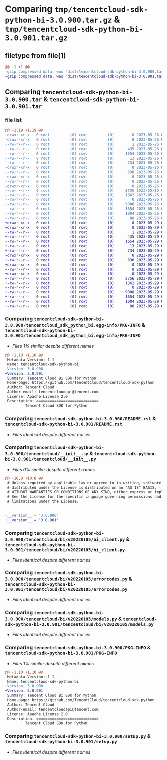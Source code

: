 # Comparing `tmp/tencentcloud-sdk-python-bi-3.0.900.tar.gz` & `tmp/tencentcloud-sdk-python-bi-3.0.901.tar.gz`

## filetype from file(1)

```diff
@@ -1 +1 @@
-gzip compressed data, was "dist/tencentcloud-sdk-python-bi-3.0.900.tar", last modified: Fri May 26 02:10:53 2023, max compression
+gzip compressed data, was "dist/tencentcloud-sdk-python-bi-3.0.901.tar", last modified: Mon May 29 02:19:28 2023, max compression
```

## Comparing `tencentcloud-sdk-python-bi-3.0.900.tar` & `tencentcloud-sdk-python-bi-3.0.901.tar`

### file list

```diff
@@ -1,19 +1,19 @@
-drwxr-xr-x   0 root         (0) root         (0)        0 2023-05-26 02:10:53.000000 tencentcloud-sdk-python-bi-3.0.900/
-drwxr-xr-x   0 root         (0) root         (0)        0 2023-05-26 02:10:53.000000 tencentcloud-sdk-python-bi-3.0.900/tencentcloud_sdk_python_bi.egg-info/
--rw-r--r--   0 root         (0) root         (0)        1 2023-05-26 02:10:53.000000 tencentcloud-sdk-python-bi-3.0.900/tencentcloud_sdk_python_bi.egg-info/dependency_links.txt
--rw-r--r--   0 root         (0) root         (0)      435 2023-05-26 02:10:53.000000 tencentcloud-sdk-python-bi-3.0.900/tencentcloud_sdk_python_bi.egg-info/SOURCES.txt
--rw-r--r--   0 root         (0) root         (0)     1654 2023-05-26 02:10:53.000000 tencentcloud-sdk-python-bi-3.0.900/tencentcloud_sdk_python_bi.egg-info/PKG-INFO
--rw-r--r--   0 root         (0) root         (0)       13 2023-05-26 02:10:53.000000 tencentcloud-sdk-python-bi-3.0.900/tencentcloud_sdk_python_bi.egg-info/top_level.txt
--rw-r--r--   0 root         (0) root         (0)      734 2023-05-26 02:10:53.000000 tencentcloud-sdk-python-bi-3.0.900/README.rst
-drwxr-xr-x   0 root         (0) root         (0)        0 2023-05-26 02:10:53.000000 tencentcloud-sdk-python-bi-3.0.900/tencentcloud/
--rw-r--r--   0 root         (0) root         (0)      630 2023-05-26 02:10:53.000000 tencentcloud-sdk-python-bi-3.0.900/tencentcloud/__init__.py
-drwxr-xr-x   0 root         (0) root         (0)        0 2023-05-26 02:10:53.000000 tencentcloud-sdk-python-bi-3.0.900/tencentcloud/bi/
--rw-r--r--   0 root         (0) root         (0)        0 2023-05-26 02:10:53.000000 tencentcloud-sdk-python-bi-3.0.900/tencentcloud/bi/__init__.py
-drwxr-xr-x   0 root         (0) root         (0)        0 2023-05-26 02:10:53.000000 tencentcloud-sdk-python-bi-3.0.900/tencentcloud/bi/v20220105/
--rw-r--r--   0 root         (0) root         (0)     2756 2023-05-26 02:10:53.000000 tencentcloud-sdk-python-bi-3.0.900/tencentcloud/bi/v20220105/bi_client.py
--rw-r--r--   0 root         (0) root         (0)     1862 2023-05-26 02:10:53.000000 tencentcloud-sdk-python-bi-3.0.900/tencentcloud/bi/v20220105/errorcodes.py
--rw-r--r--   0 root         (0) root         (0)        0 2023-05-26 02:10:53.000000 tencentcloud-sdk-python-bi-3.0.900/tencentcloud/bi/v20220105/__init__.py
--rw-r--r--   0 root         (0) root         (0)     9008 2023-05-26 02:10:53.000000 tencentcloud-sdk-python-bi-3.0.900/tencentcloud/bi/v20220105/models.py
--rw-r--r--   0 root         (0) root         (0)     1654 2023-05-26 02:10:53.000000 tencentcloud-sdk-python-bi-3.0.900/PKG-INFO
--rw-r--r--   0 root         (0) root         (0)     1004 2023-05-26 02:10:53.000000 tencentcloud-sdk-python-bi-3.0.900/setup.py
--rw-r--r--   0 root         (0) root         (0)       88 2023-05-26 02:10:53.000000 tencentcloud-sdk-python-bi-3.0.900/setup.cfg
+drwxr-xr-x   0 root         (0) root         (0)        0 2023-05-29 02:19:28.000000 tencentcloud-sdk-python-bi-3.0.901/
+drwxr-xr-x   0 root         (0) root         (0)        0 2023-05-29 02:19:28.000000 tencentcloud-sdk-python-bi-3.0.901/tencentcloud_sdk_python_bi.egg-info/
+-rw-r--r--   0 root         (0) root         (0)        1 2023-05-29 02:19:28.000000 tencentcloud-sdk-python-bi-3.0.901/tencentcloud_sdk_python_bi.egg-info/dependency_links.txt
+-rw-r--r--   0 root         (0) root         (0)      435 2023-05-29 02:19:28.000000 tencentcloud-sdk-python-bi-3.0.901/tencentcloud_sdk_python_bi.egg-info/SOURCES.txt
+-rw-r--r--   0 root         (0) root         (0)     1654 2023-05-29 02:19:28.000000 tencentcloud-sdk-python-bi-3.0.901/tencentcloud_sdk_python_bi.egg-info/PKG-INFO
+-rw-r--r--   0 root         (0) root         (0)       13 2023-05-29 02:19:28.000000 tencentcloud-sdk-python-bi-3.0.901/tencentcloud_sdk_python_bi.egg-info/top_level.txt
+-rw-r--r--   0 root         (0) root         (0)      734 2023-05-29 02:19:27.000000 tencentcloud-sdk-python-bi-3.0.901/README.rst
+drwxr-xr-x   0 root         (0) root         (0)        0 2023-05-29 02:19:28.000000 tencentcloud-sdk-python-bi-3.0.901/tencentcloud/
+-rw-r--r--   0 root         (0) root         (0)      630 2023-05-29 02:19:27.000000 tencentcloud-sdk-python-bi-3.0.901/tencentcloud/__init__.py
+drwxr-xr-x   0 root         (0) root         (0)        0 2023-05-29 02:19:28.000000 tencentcloud-sdk-python-bi-3.0.901/tencentcloud/bi/
+-rw-r--r--   0 root         (0) root         (0)        0 2023-05-29 02:19:27.000000 tencentcloud-sdk-python-bi-3.0.901/tencentcloud/bi/__init__.py
+drwxr-xr-x   0 root         (0) root         (0)        0 2023-05-29 02:19:28.000000 tencentcloud-sdk-python-bi-3.0.901/tencentcloud/bi/v20220105/
+-rw-r--r--   0 root         (0) root         (0)     2756 2023-05-29 02:19:27.000000 tencentcloud-sdk-python-bi-3.0.901/tencentcloud/bi/v20220105/bi_client.py
+-rw-r--r--   0 root         (0) root         (0)     1862 2023-05-29 02:19:27.000000 tencentcloud-sdk-python-bi-3.0.901/tencentcloud/bi/v20220105/errorcodes.py
+-rw-r--r--   0 root         (0) root         (0)        0 2023-05-29 02:19:27.000000 tencentcloud-sdk-python-bi-3.0.901/tencentcloud/bi/v20220105/__init__.py
+-rw-r--r--   0 root         (0) root         (0)     9008 2023-05-29 02:19:27.000000 tencentcloud-sdk-python-bi-3.0.901/tencentcloud/bi/v20220105/models.py
+-rw-r--r--   0 root         (0) root         (0)     1654 2023-05-29 02:19:28.000000 tencentcloud-sdk-python-bi-3.0.901/PKG-INFO
+-rw-r--r--   0 root         (0) root         (0)     1004 2023-05-29 02:19:27.000000 tencentcloud-sdk-python-bi-3.0.901/setup.py
+-rw-r--r--   0 root         (0) root         (0)       88 2023-05-29 02:19:28.000000 tencentcloud-sdk-python-bi-3.0.901/setup.cfg
```

### Comparing `tencentcloud-sdk-python-bi-3.0.900/tencentcloud_sdk_python_bi.egg-info/PKG-INFO` & `tencentcloud-sdk-python-bi-3.0.901/tencentcloud_sdk_python_bi.egg-info/PKG-INFO`

 * *Files 1% similar despite different names*

```diff
@@ -1,10 +1,10 @@
 Metadata-Version: 1.1
 Name: tencentcloud-sdk-python-bi
-Version: 3.0.900
+Version: 3.0.901
 Summary: Tencent Cloud Bi SDK for Python
 Home-page: https://github.com/TencentCloud/tencentcloud-sdk-python
 Author: Tencent Cloud
 Author-email: tencentcloudapi@tencent.com
 License: Apache License 2.0
 Description: ============================
         Tencent Cloud SDK for Python
```

### Comparing `tencentcloud-sdk-python-bi-3.0.900/README.rst` & `tencentcloud-sdk-python-bi-3.0.901/README.rst`

 * *Files identical despite different names*

### Comparing `tencentcloud-sdk-python-bi-3.0.900/tencentcloud/__init__.py` & `tencentcloud-sdk-python-bi-3.0.901/tencentcloud/__init__.py`

 * *Files 0% similar despite different names*

```diff
@@ -10,8 +10,8 @@
 # Unless required by applicable law or agreed to in writing, software
 # distributed under the License is distributed on an "AS IS" BASIS,
 # WITHOUT WARRANTIES OR CONDITIONS OF ANY KIND, either express or implied.
 # See the License for the specific language governing permissions and
 # limitations under the License.
 
 
-__version__ = '3.0.900'
+__version__ = '3.0.901'
```

### Comparing `tencentcloud-sdk-python-bi-3.0.900/tencentcloud/bi/v20220105/bi_client.py` & `tencentcloud-sdk-python-bi-3.0.901/tencentcloud/bi/v20220105/bi_client.py`

 * *Files identical despite different names*

### Comparing `tencentcloud-sdk-python-bi-3.0.900/tencentcloud/bi/v20220105/errorcodes.py` & `tencentcloud-sdk-python-bi-3.0.901/tencentcloud/bi/v20220105/errorcodes.py`

 * *Files identical despite different names*

### Comparing `tencentcloud-sdk-python-bi-3.0.900/tencentcloud/bi/v20220105/models.py` & `tencentcloud-sdk-python-bi-3.0.901/tencentcloud/bi/v20220105/models.py`

 * *Files identical despite different names*

### Comparing `tencentcloud-sdk-python-bi-3.0.900/PKG-INFO` & `tencentcloud-sdk-python-bi-3.0.901/PKG-INFO`

 * *Files 1% similar despite different names*

```diff
@@ -1,10 +1,10 @@
 Metadata-Version: 1.1
 Name: tencentcloud-sdk-python-bi
-Version: 3.0.900
+Version: 3.0.901
 Summary: Tencent Cloud Bi SDK for Python
 Home-page: https://github.com/TencentCloud/tencentcloud-sdk-python
 Author: Tencent Cloud
 Author-email: tencentcloudapi@tencent.com
 License: Apache License 2.0
 Description: ============================
         Tencent Cloud SDK for Python
```

### Comparing `tencentcloud-sdk-python-bi-3.0.900/setup.py` & `tencentcloud-sdk-python-bi-3.0.901/setup.py`

 * *Files identical despite different names*

